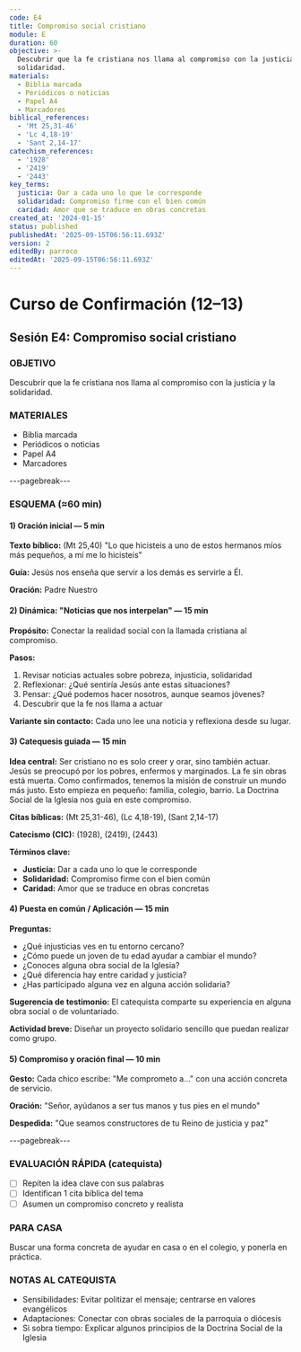 ```yaml
---
code: E4
title: Compromiso social cristiano
module: E
duration: 60
objective: >-
  Descubrir que la fe cristiana nos llama al compromiso con la justicia y la
  solidaridad.
materials:
  - Biblia marcada
  - Periódicos o noticias
  - Papel A4
  - Marcadores
biblical_references:
  - 'Mt 25,31-46'
  - 'Lc 4,18-19'
  - 'Sant 2,14-17'
catechism_references:
  - '1928'
  - '2419'
  - '2443'
key_terms:
  justicia: Dar a cada uno lo que le corresponde
  solidaridad: Compromiso firme con el bien común
  caridad: Amor que se traduce en obras concretas
created_at: '2024-01-15'
status: published
publishedAt: '2025-09-15T06:56:11.693Z'
version: 2
editedBy: parroco
editedAt: '2025-09-15T06:56:11.693Z'
---
```


# Curso de Confirmación (12–13)
## Sesión E4: Compromiso social cristiano

### OBJETIVO
Descubrir que la fe cristiana nos llama al compromiso con la justicia y la solidaridad.

### MATERIALES
- Biblia marcada
- Periódicos o noticias
- Papel A4
- Marcadores

---pagebreak---

### ESQUEMA (≈60 min)

#### 1) Oración inicial — 5 min
**Texto bíblico:** (Mt 25,40) "Lo que hicisteis a uno de estos hermanos míos más pequeños, a mí me lo hicisteis"

**Guía:** Jesús nos enseña que servir a los demás es servirle a Él.

**Oración:** Padre Nuestro

#### 2) Dinámica: "Noticias que nos interpelan" — 15 min
**Propósito:** Conectar la realidad social con la llamada cristiana al compromiso.

**Pasos:**
1. Revisar noticias actuales sobre pobreza, injusticia, solidaridad
2. Reflexionar: ¿Qué sentiría Jesús ante estas situaciones?
3. Pensar: ¿Qué podemos hacer nosotros, aunque seamos jóvenes?
4. Descubrir que la fe nos llama a actuar

**Variante sin contacto:** Cada uno lee una noticia y reflexiona desde su lugar.

#### 3) Catequesis guiada — 15 min
**Idea central:** Ser cristiano no es solo creer y orar, sino también actuar. Jesús se preocupó por los pobres, enfermos y marginados. La fe sin obras está muerta. Como confirmados, tenemos la misión de construir un mundo más justo. Esto empieza en pequeño: familia, colegio, barrio. La Doctrina Social de la Iglesia nos guía en este compromiso.

**Citas bíblicas:** (Mt 25,31-46), (Lc 4,18-19), (Sant 2,14-17)

**Catecismo (CIC):** (1928), (2419), (2443)

**Términos clave:**
- **Justicia:** Dar a cada uno lo que le corresponde
- **Solidaridad:** Compromiso firme con el bien común
- **Caridad:** Amor que se traduce en obras concretas

#### 4) Puesta en común / Aplicación — 15 min
**Preguntas:**
- ¿Qué injusticias ves en tu entorno cercano?
- ¿Cómo puede un joven de tu edad ayudar a cambiar el mundo?
- ¿Conoces alguna obra social de la Iglesia?
- ¿Qué diferencia hay entre caridad y justicia?
- ¿Has participado alguna vez en alguna acción solidaria?

**Sugerencia de testimonio:** El catequista comparte su experiencia en alguna obra social o de voluntariado.

**Actividad breve:** Diseñar un proyecto solidario sencillo que puedan realizar como grupo.

#### 5) Compromiso y oración final — 10 min
**Gesto:** Cada chico escribe: "Me comprometo a..." con una acción concreta de servicio.

**Oración:** "Señor, ayúdanos a ser tus manos y tus pies en el mundo"

**Despedida:** "Que seamos constructores de tu Reino de justicia y paz"

---pagebreak---

### EVALUACIÓN RÁPIDA (catequista)
- [ ] Repiten la idea clave con sus palabras
- [ ] Identifican 1 cita bíblica del tema
- [ ] Asumen un compromiso concreto y realista

### PARA CASA
Buscar una forma concreta de ayudar en casa o en el colegio, y ponerla en práctica.

### NOTAS AL CATEQUISTA
- Sensibilidades: Evitar politizar el mensaje; centrarse en valores evangélicos
- Adaptaciones: Conectar con obras sociales de la parroquia o diócesis
- Si sobra tiempo: Explicar algunos principios de la Doctrina Social de la Iglesia

